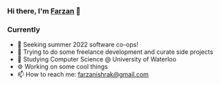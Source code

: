 ### Hi there, I'm [Farzan](https://www.farzanb49.github.io) 👋


### Currently

- 🔭 Seeking summer 2022 software co-ops!
- 🌱 Trying to do some freelance development and curate side projects
- 🏫 Studying Computer Science @ University of Waterloo
- ⚙️ Working on some cool things 
- 📫 How to reach me: farzanishrak@gmail.com

